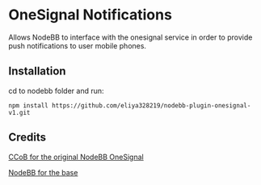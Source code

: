 # OneSignal Notifications
Allows NodeBB to interface with the onesignal service in order to provide push notifications to user mobile phones.

## Installation
cd to nodebb folder and run:

`npm install https://github.com/eliya328219/nodebb-plugin-onesignal-v1.git`

## Credits
[CCoB for the original NodeBB OneSignal](https://github.com/CCob/nodebb-plugin-onesignal)

[NodeBB for the base](https://github.com/NodeBB/nodebb-plugin-pushbullet)
